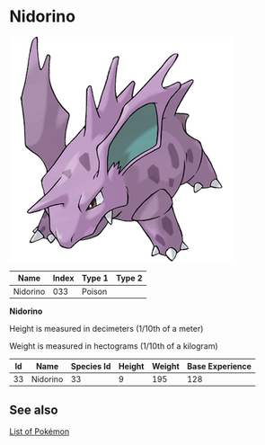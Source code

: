 # Nidorino


![Nidorino](images/033.png)

| **Name** | **Index** | **Type 1** | **Type 2** |
|----|----|----|----|
| Nidorino | 033 | Poison  |  |

**Nidorino** 


Height is measured in decimeters (1/10th of a meter)

Weight is measured in hectograms (1/10th of a kilogram)

| **Id** | **Name** | **Species Id** | **Height** | **Weight** | **Base Experience** |
|--------|----------|----------------|------------|------------|---------------------|
| 33 | Nidorino | 33 | 9 | 195 | 128 |


## See also

[List of Pokémon](../pokemon.md)
